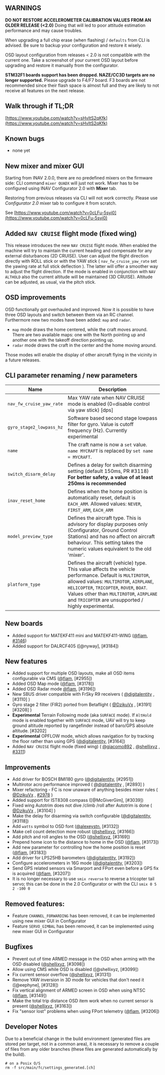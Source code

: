
## WARNINGS

**DO NOT RESTORE ACCELEROMETER CALIBRATION VALUES FROM AN OLDER RELEASE (<2.0)** Doing that will led to poor attitude estimation performance and may cause troubles.

When upgrading a full chip erase (when flashing) / `defaults` from CLI is advised. Be sure to backup your configuration and restore it wisely.

OSD layout configuration from releases < 2.0 is not compatible with the current one. Take a screenshot of your current OSD layout before upgrading and restore it manually from the configurator.

**STM32F1 boards support has been dropped. NAZE/CC3D targets are no longer supported.** Please upgrade to F4/F7 board. F3 boards are not recommended since their flash space is almost full and they are likely to not receive all features on the next release.

## Walk through if TL;DR

[https://www.youtube.com/watch?v=sHvItS2qKfk](https://www.youtube.com/watch?v=sHvItS2qKfk)

## Known bugs

* none yet

## New mixer and mixer GUI

Starting from INAV 2.0.0, there are no predefined mixers on the firmware side: CLI command `mixer QUADX` will just not work. Mixer has to be configured using INAV Configurator 2.0 with __Mixer__ tab.

Restoring from previous releases via CLI will not work correctly. Please use _Configurator 2.0_ mixer tab to configure it from scratch.

See [https://www.youtube.com/watch?v=0cLFu-5syi0](https://www.youtube.com/watch?v=0cLFu-5syi0) 

## Added `NAV CRUISE` flight mode (fixed wing)

This release introduces the new `NAV CRUISE` flight mode. When enabled the machine will try to maintain the current heading and compensate for any external disturbances (2D CRUISE). User can adjust the flight direction directly with ROLL stick or with the YAW stick ( `nav_fw_cruise_yaw_rate` set the yawing rate at full stick deflection ). The latter will offer a smoother way to adjust the flight direction. If the mode is enabled in conjunction with `NAV ALTHOLD` also the current altitude will be maintained (3D CRUISE). Altitude can be adjusted, as usual, via the pitch stick.

## OSD improvements

OSD functionally got overhauled and improved. Now it is possible to have three OSD layouts and switch between them via an RC channel. Furthermore new two modes have been added: `map` and `radar`.

* `map` mode draws the home centered, while the craft moves around. There are two available maps: one with the North pointing up and another one with the takeoff direction pointing up.
* `radar` mode draws the craft in the center and the home moving around.

Those modes will enable the display of other aircraft flying in the vicinity in a future releases.

## CLI parameter renaming / new parameters

| Name               | Description                                                    |
|------------------------|----------------------------------------------------------------|
| `nav_fw_cruise_yaw_rate` |  Max YAW rate when NAV CRUISE mode is enabled (0=disable control via yaw stick) [dps] |
| `gyro_stage2_lowpass_hz`	| Software based second stage lowpass filter for gyro. Value is cutoff frequency (Hz). Currently experimental
| `name`  | The craft name is now a `set` value. `name MYCRAFT` is replaced by `set name = MYCRAFT`.
| `switch_disarm_delay` | Defines a delay for switch disarming setting (default 150ms, PR #3118) **For better safety, a value of at least 250ms is recommended**
| `inav_reset_home` | Defines when the home position is automatically reset, default is `EACH_ARM`. Allowed values: `NEVER`, `FIRST_ARM`, `EACH_ARM`
| `model_preview_type`  | Defines the aircraft type. This is advisory for display purposes only (Configurator, Ground Control Stations) and has no affect on aircraft behaviour. This setting takes the numeric values equivalent to the old 'mixer'.
| `platform_type` | Defines the aircraft (vehicle) type. This value affects the vehicle performance. Default is `MULTIROTOR`, allowed values: `MULTIROTOR`, `AIRPLANE`, `HELICOPTER`, `TRICOPTER`, `ROVER`, `BOAT`. Values other than `MULTIROTOR`, `AIRPLANE` and `TRICOPTER` are unsupported / highly experimental.

## New boards

* Added support for MATEKF411 mini and MATEKF411-WING ([@fiam], [#3146])
* Added support for DALRCF405 ([@nyway], [#3184])

## New features

* Added support for multiple OSD layouts, make all OSD items configurable via CMS ([@fiam], [#2955])
* Added OSD Map mode ([@fiam], [#3178])
* Added OSD Radar mode [@fiam], [#3196])
* New SBUS driver compatible with FrSky R9 receivers ( [@digitalentity] ,  [#3110] )
* Gyro stage 2 filter (FIR2) ported from Betaflight ( [@DzikuVx] ,  [#3191] [#3208] )
* __Experimental__ Terrain Following mode (aka `SURFACE` mode). If `AltHold` mode is enabled together with `SURFACE` mode, UAV will try to keep ground altitude reported by rangefinder instead of baro/GPS absolute altitude.  [#3202]
* __Experimental__ OPFLOW mode, which allows navigation for by tracking the floor rather than using GPS ([@digitalentity], [#3164])
* Added `NAV CRUISE` flight mode (fixed wing) ( [@giacomo892] , [@shellixyz] ,  [#3311])  

## Improvements

* Add driver for BOSCH BMI180 gyro ([@digitalentity], [#2951])
* Multirotor acro performance improved ( [@digitalentity] , [#2893] )
* Mixer refactoring - FC is now unaware of anything besides mixer rules ( [@DzikuVx] , [#2978] )
* Added support for IST8308 compass ([@McGiverGim], [#3039])
* Fixed wing Autotrim does not dive /climb /roll  after Autotrim is done ( [@DzikuVx] , [#3104] )
* Make the delay for disarming via switch configurable ([@digitalentity], [#3118])
* Add `watts` symbol to OSD font ([@alexeystn], [#3132])
* Make cell count detection more robust ([@shellixyz], [#3166])
* Add pitch and roll angles to the OSD ([@shellixyz], [#3169])
* Prepend home icon to the distance to home in the OSD ([@fiam], [#3173])
* Add new parameter for controlling how the home position is reset ([@fiam], [#3183])
* Add driver for LPS25HB barometers ([@digitalentity], [#3192])
* Configure accelerometers in 16G mode ([@digitalentity], [#3203])
* Send GPS related sensors via Smarport and FPort even before a GPS fix is acquired ([@fiam], [#3207])
* It is no longer necessary to use `smix reverse` to reverse a tricopter tail servo; this can be done in the 2.0 Configurator or with the CLI `smix 0 5 2 -100 0`


## Removed features:

* Feature `CHANNEL_FORWARDING` has been removed, it can be implemented using new mixer GUI in Configurator
* Feature `SERVO_GIMBAL` has been removed, it can be implemented using new mixer GUI in Configurator

## Bugfixes

* Prevent out of time ARMED message in the OSD when arming with the OSD disabled ([@shellixyz], [#3098])
* Allow using CMS while OSD is disabled ([@shellixyz, [#3099])
* Fix current sensor overflow ([@shellixyz], [#3131])
* Remove YAW inversion in 3D mode for vehicles that don't need it ([@eephyne], [#3128])
* Fix vertical alignment of ARMED screen in OSD when using NTSC ([@fiam], [#3149])
* Make the total trip distance OSD item work when no current sensor is present ([@shellixyz], [#3163])
* Fix "sensor lost" problems when using FPort telemetry ([@fiam], [#3206])


[@alexeystn]: https://github.com/alexeystn
[@digitalentity]: https://github.com/digitalentity
[@DzikuVx]: https://github.com/DzikuVx 
[@fiam]: https://github.com/fiam
[@giacomo892]: https://github.com/giacomo892
[@hali9]: https://github.com/hali9
[@shellixyz]: https://github.com/shellixyz
[@stronnag]: https://github.com/stronnag

[#3146]: https://github.com/iNavFlight/inav/pull/3146
[#3311]: https://github.com/iNavFlight/inav/pull/3311 
[#2978]: https://github.com/iNavFlight/inav/pull/2978

## Developer Notes

Due to a beneficial change in the build environment (generated files are stored per target, not in a common area), it is necessary to remove a couple of files from any older branches (these files are generated automatically by the build).
```
# on a Posix O/S
rm -f src/main/fc/settings_generated.[ch]
```